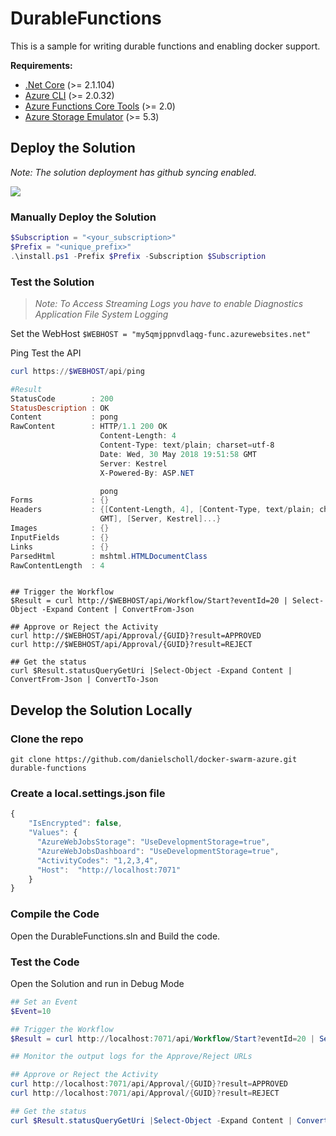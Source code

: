 # DurableFunctions

This is a sample for writing durable functions  and enabling docker support.

__Requirements:__

- [.Net Core](https://www.microsoft.com/net/download/windows)  (>= 2.1.104)
- [Azure CLI](https://docs.microsoft.com/en-us/cli/azure/install-azure-cli?view=azure-cli-latest) (>= 2.0.32)
- [Azure Functions Core Tools](https://github.com/Azure/azure-functions-core-tools) (>= 2.0)
- [Azure Storage Emulator](https://docs.microsoft.com/en-us/azure/storage/common/storage-use-emulator) (>= 5.3)


## Deploy the Solution

_Note: The solution deployment has github syncing enabled._

<a href="https://portal.azure.com/#create/Microsoft.Template/uri/https%3A%2F%2Fraw.githubusercontent.com%2Fdanielscholl%2Fazure-durablefunctions%2Fmaster%2Fazuredeploy.json" target="_blank">
    <img src="http://azuredeploy.net/deploybutton.png"/>
</a>

### Manually Deploy the Solution
```powershell
$Subscription = "<your_subscription>"
$Prefix = "<unique_prefix>"
.\install.ps1 -Prefix $Prefix -Subscription $Subscription
```

### Test the Solution

> _Note: To Access Streaming Logs you have to enable Diagnostics Application File System Logging_

Set the WebHost
`$WEBHOST = "my5qmjppnvdlaqg-func.azurewebsites.net"`

Ping Test the API



```powershell
curl https://$WEBHOST/api/ping

#Result
StatusCode        : 200
StatusDescription : OK
Content           : pong
RawContent        : HTTP/1.1 200 OK
                    Content-Length: 4
                    Content-Type: text/plain; charset=utf-8
                    Date: Wed, 30 May 2018 19:51:58 GMT
                    Server: Kestrel
                    X-Powered-By: ASP.NET

                    pong
Forms             : {}
Headers           : {[Content-Length, 4], [Content-Type, text/plain; charset=utf-8], [Date, Wed, 30 May 2018 19:51:58
                    GMT], [Server, Kestrel]...}
Images            : {}
InputFields       : {}
Links             : {}
ParsedHtml        : mshtml.HTMLDocumentClass
RawContentLength  : 4
```

```

## Trigger the Workflow
$Result = curl http://$WEBHOST/api/Workflow/Start?eventId=20 | Select-Object -Expand Content | ConvertFrom-Json

## Approve or Reject the Activity
curl http://$WEBHOST/api/Approval/{GUID}?result=APPROVED
curl http://$WEBHOST/api/Approval/{GUID}?result=REJECT

## Get the status
curl $Result.statusQueryGetUri |Select-Object -Expand Content | ConvertFrom-Json | ConvertTo-Json

```



## Develop the Solution Locally
### Clone the repo

`git clone https://github.com/danielscholl/docker-swarm-azure.git durable-functions`


### Create a local.settings.json file

```javascript
{
    "IsEncrypted": false,
    "Values": {
      "AzureWebJobsStorage": "UseDevelopmentStorage=true",
      "AzureWebJobsDashboard": "UseDevelopmentStorage=true",
      "ActivityCodes": "1,2,3,4",
      "Host":  "http://localhost:7071"
    }
}
```
### Compile the Code

Open the DurableFunctions.sln and Build the code.


### Test the Code

Open the Solution and run in Debug Mode

```powershell
## Set an Event
$Event=10

## Trigger the Workflow
$Result = curl http://localhost:7071/api/Workflow/Start?eventId=20 | Select-Object -Expand Content | ConvertFrom-Json

## Monitor the output logs for the Approve/Reject URLs

## Approve or Reject the Activity
curl http://localhost:7071/api/Approval/{GUID}?result=APPROVED
curl http://localhost:7071/api/Approval/{GUID}?result=REJECT

## Get the status
curl $Result.statusQueryGetUri |Select-Object -Expand Content | ConvertFrom-Json | ConvertTo-Json
```